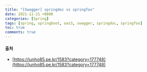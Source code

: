 ```yaml
---
title: "[Swagger] springdoc vs springfox"
date: 2021-11-21 +0800
categories: [Spring]
tags: [spring, springboot, oas3, swagger, springdoc, springfox]
toc: true
comments: true
---
```


#### 출처
- [https://junho85.pe.kr/1583?category=177748](https://junho85.pe.kr/1583?category=177748)